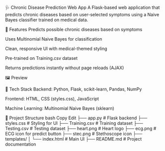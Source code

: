 🩺 Chronic Disease Prediction Web App
A Flask-based web application that predicts chronic diseases based on user-selected symptoms using a Naive Bayes classifier trained on medical data.

📌 Features
Predicts possible chronic diseases based on symptoms

Uses Multinomial Naive Bayes for classification

Clean, responsive UI with medical-themed styling

Pre-trained on Training.csv dataset

Returns predictions instantly without page reloads (AJAX)

🖼️ Preview



🚀 Tech Stack
Backend: Python, Flask, scikit-learn, Pandas, NumPy

Frontend: HTML, CSS (styles.css), JavaScript

Machine Learning: Multinomial Naive Bayes (sklearn)

📂 Project Structure
bash
Copy
Edit
├── app.py              # Flask backend
├── styles.css          # Styling for UI
├── Training.csv        # Training dataset
├── Testing.csv         # Testing dataset
├── heart.png           # Heart logo
├── ecg.png             # ECG icon for predict button
├── stec.png            # Stethoscope icon
├── templates/
│   └── index.html      # Main UI
├── README.md           # Project documentation
